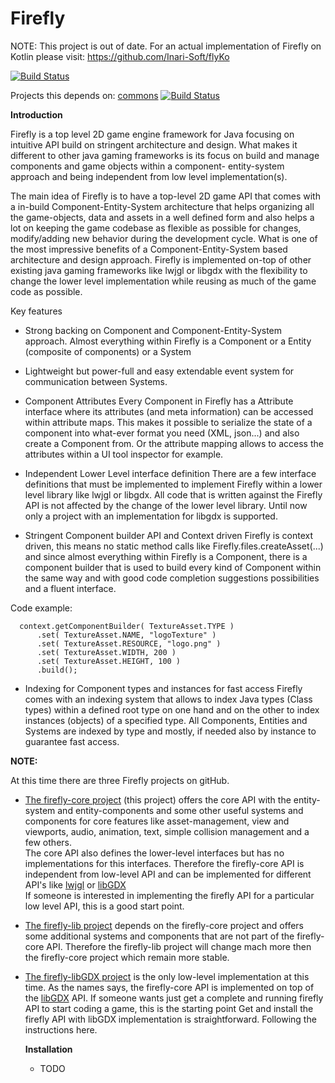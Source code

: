 # Firefly

NOTE: This project is out of date. For an actual implementation of Firefly on Kotlin please visit: https://github.com/Inari-Soft/flyKo

[![Build Status](https://travis-ci.org/Inari-Soft/inari-firefly.svg?branch=master)](https://travis-ci.org/Inari-Soft/inari-firefly) 

Projects this depends on:
[commons](https://github.com/Inari-Soft/inari-commons) [![Build Status](https://travis-ci.org/Inari-Soft/inari-firefly.svg?branch=master)](https://travis-ci.org/Inari-Soft/inari-commons)

**Introduction**

Firefly is a top level 2D game engine framework for Java focusing on intuitive API build on stringent architecture and design.
What makes it different to other java gaming frameworks is its focus on build and manage components and game objects within a component-
entity-system approach and being independent from low level implementation(s).

The main idea of Firefly is to have a top-level 2D game API that comes with a in-build Component-Entity-System architecture that helps
organizing all the game-objects, data and assets in a well defined form and also helps a lot on keeping the game codebase as flexible 
as possible for changes, modify/adding new behavior during the development cycle. What is one of the most impressive benefits of a 
Component-Entity-System based architecture and design approach.
Firefly is implemented on-top of other existing java gaming frameworks like lwjgl or libgdx with the flexibility to change the lower level 
implementation while reusing as much of the game code as possible.


Key features

- Strong backing on Component and Component-Entity-System approach.
  Almost everything within Firefly is a Component or a Entity (composite of components) or a System

- Lightweight but power-full and easy extendable event system for communication between Systems.  

- Component Attributes
  Every Component in Firefly has a Attribute interface where its attributes (and meta information) can be accessed within attribute maps.
  This makes it possible to serialize the state of a component into what-ever format you need (XML, json...) and also create a Component from.
  Or the attribute mapping allows to access the attributes within a UI tool inspector for example. 

- Independent Lower Level interface definition
  There are a few interface definitions that must be implemented to implement Firefly within a lower level library like lwjgl or libgdx.
  All code that is written against the Firefly API is not affected by the change of the lower level library. 
  Until now only a project with an implementation for libgdx is supported.

- Stringent Component builder API and Context driven
  Firefly is context driven, this means no static method calls like Firefly.files.createAsset(...) and since almost everything within Firefly
  is a Component, there is a component builder that is used to build every kind of Component within the same way and with good code completion 
  suggestions possibilities and a fluent interface. 
  
Code example:

```
  context.getComponentBuilder( TextureAsset.TYPE )
      .set( TextureAsset.NAME, "logoTexture" )
      .set( TextureAsset.RESOURCE, "logo.png" )
      .set( TextureAsset.WIDTH, 200 )
      .set( TextureAsset.HEIGHT, 100 )
      .build();
```

- Indexing for Component types and instances for fast access
  Firefly comes with an indexing system that allows to index Java types (Class types) within a defined root type on one hand and on the other
  to index instances (objects) of a specified type. All Components, Entities and Systems are indexed by type and mostly, if needed also by instance
  to guarantee fast access.
  
**NOTE:**

At this time there are three Firefly projects on gitHub. 

- [The firefly-core project](https://github.com/Inari-Soft/inari-firefly) (this project) offers the core API with the entity-system and entity-components and some other useful systems and components for core features like asset-management, view and viewports, audio, animation, text, simple collision management and a few others.   
  The core API also defines the lower-level interfaces but has no implementations for this interfaces. Therefore the firefly-core API is independent from low-level API and can be implemented for different API's like [lwjgl](https://github.com/LWJGL/lwjgl) or [libGDX](https://github.com/libgdx/libgdx)   
  If someone is interested in implementing the firefly API for a particular low level API, this is a good start point.

- [The firefly-lib project](https://github.com/Inari-Soft/inari-firefly-lib) depends on the firefly-core project and offers some additional systems and components that are not part of the firefly-core API. 
  Therefore the firefly-lib project will change mach more then the firefly-core project which remain more stable.

- [The firefly-libGDX project](https://github.com/Inari-Soft/inari-firefly-libGDX) is the only low-level implementation at this time. As the names says, the firefly-core API is implemented on top of the [libGDX](https://github.com/libgdx/libgdx) API.
  If someone wants just get a complete and running firefly API to start coding a game, this is the starting point
  Get and install the firefly API with libGDX implementation is straightforward. Following the instructions here.
  
  **Installation**
  
  - TODO


